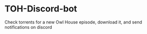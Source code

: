 # TOH-Discord-bot
Check torrents for a new Owl House episode, download it, and send notifications on discord

